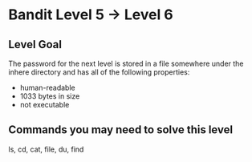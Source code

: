 # Bandit Level 5 → Level 6
## Level Goal
The password for the next level is stored in a file somewhere under the inhere directory and has all of the following properties:

- human-readable
- 1033 bytes in size
- not executable
## Commands you may need to solve this level
ls, cd, cat, file, du, find
```

```
